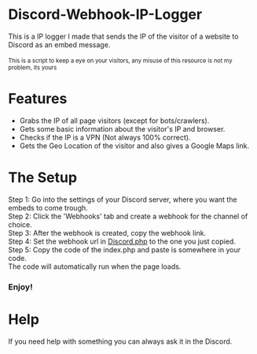 # Discord-Webhook-IP-Logger
This is a IP logger I made that sends the IP of the visitor of a website to Discord as an embed message.<br><br>
<sub>This is a script to keep a eye on your visitors, any misuse of this resource is not my problem, its yours</sub><br>

# Features
- Grabs the IP of all page visitors (except for bots/crawlers).
- Gets some basic information about the visitor's IP and browser.
- Checks if the IP is a VPN (Not always 100% correct).
- Gets the Geo Location of the visitor and also gives a Google Maps link.

# The Setup
Step 1: Go into the settings of your Discord server, where you want the embeds to come trough.<br>
Step 2: Click the 'Webhooks' tab and create a webhook for the channel of choice.<br>
Step 3: After the webhook is created, copy the webhook link.<br>
Step 4: Set the webhook url in [Discord.php](Discord.php) to the one you just copied.<br>
Step 5: Copy the code of the index.php and paste is somewhere in your code.<br>
The code will automatically run when the page loads.
### Enjoy!

# Help
If you need help with something you can always ask it in the Discord.<br>



